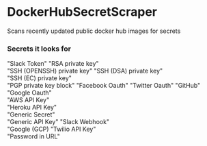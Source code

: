 # DockerHubSecretScraper
Scans recently updated public docker hub images for secrets

### Secrets it looks for 
"Slack Token"
"RSA private key"  
"SSH (OPENSSH) private key" 
"SSH (DSA) private key"  
"SSH (EC) private key"  
"PGP private key block" 
"Facebook Oauth" 
"Twitter Oauth" 
"GitHub"  
"Google Oauth"  
"AWS API Key"  
"Heroku API Key"  
"Generic Secret"  
"Generic API Key" 
"Slack Webhook"  
"Google (GCP) 
"Twilio API Key"  
"Password in URL"  

